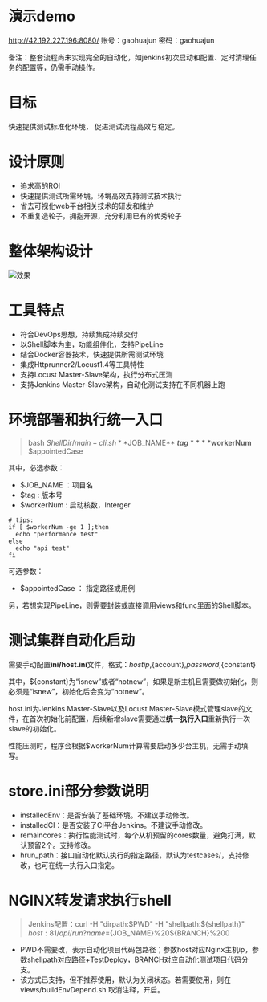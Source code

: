 # 演示demo
http://42.192.227.196:8080/
账号：gaohuajun
密码：gaohuajun

备注：整套流程尚未实现完全的自动化，如jenkins初次启动和配置、定时清理任务的配置等，仍需手动操作。

# 目标
快速提供测试标准化环境，
促进测试流程高效与稳定。

# 设计原则
* 追求高的ROI
* 快速提供测试所需环境，环境高效支持测试技术执行
* 省去可视化web平台相关技术的研发和维护
* 不重复造轮子，拥抱开源，充分利用已有的优秀轮子

# 整体架构设计
![效果](https://github.com/qtracer/TestDeploy/blob/main/data/%E8%BF%90%E7%BB%B4%E5%B9%B3%E5%8F%B0%E6%9E%B6%E6%9E%84%E5%9B%BE00.png)

# 工具特点
* 符合DevOps思想，持续集成持续交付
* 以Shell脚本为主，功能组件化，支持PipeLine
* 结合Docker容器技术，快速提供所需测试环境
* 集成Httprunner2/Locust1.4等工具特性
* 支持Locust Master-Slave架构，执行分布式压测
* 支持Jenkins Master-Slave架构，自动化测试支持在不同机器上跑


# 环境部署和执行统一入口
> bash ${ShellDir}/main-cli.sh **$JOB_NAME** **$tag** **$workerNum** $appointedCase

其中，必选参数：
* $JOB_NAME ：项目名 
* $tag : 版本号
* $workerNum : 启动核数，Interger
```
# tips:
if [ $workerNum -ge 1 ];then
  echo "performance test"
else
  echo "api test"
fi
```

可选参数：
* $appointedCase ： 指定路径或用例

另，若想实现PipeLine，则需要封装或直接调用views和func里面的Shell脚本。


# 测试集群自动化启动
需要手动配置**ini/host.ini**文件，格式：${host ip},${account},${password},${constant}

其中，${constant}为“isnew”或者“notnew”，如果是新主机且需要做初始化，则必须是“isnew”，初始化后会变为“notnew”。

host.ini为Jenkins Master-Slave以及Locust Master-Slave模式管理slave的文件，在首次初始化前配置，后续新增slave需要通过**统一执行入口**重新执行一次slave的初始化。

性能压测时，程序会根据$workerNum计算需要启动多少台主机，无需手动填写。


# store.ini部分参数说明
* installedEnv：是否安装了基础环境。不建议手动修改。
* installedCI：是否安装了CI平台Jenkins。不建议手动修改。
* remaincores：执行性能测试时，每个从机预留的cores数量，避免打满，默认预留2个。支持修改。
* hrun_path：接口自动化默认执行的指定路径，默认为testcases/，支持修改，也可在统一执行入口指定。


# NGINX转发请求执行shell
> Jenkins配置：curl -H "dirpath:$PWD" -H "shellpath:${shellpath}" ${host}:81/api/run?name=${JOB_NAME}%20${BRANCH}%200
* PWD不需要改，表示自动化项目代码包路径；参数host对应Nginx主机ip，参数shellpath对应路径+TestDeploy，BRANCH对应自动化测试项目代码分支。
* 该方式已支持，但不推荐使用，默认为关闭状态。若需要使用，则在views/buildEnvDepend.sh 取消注释，开启。
